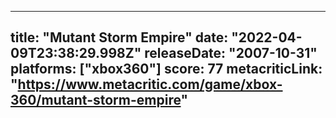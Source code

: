 
---
title: "Mutant Storm Empire"
date: "2022-04-09T23:38:29.998Z"
releaseDate: "2007-10-31"
platforms: ["xbox360"]
score: 77
metacriticLink: "https://www.metacritic.com/game/xbox-360/mutant-storm-empire"
---
